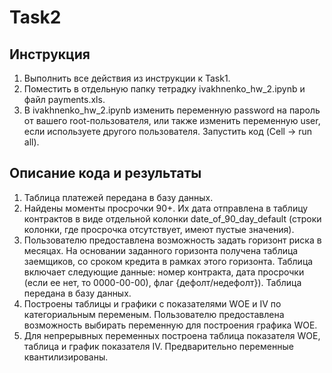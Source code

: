 # Task2
## Инструкция
1. Выполнить все действия из инструкции к Task1.
2. Поместить в отдельную папку тетрадку ivakhnenko_hw_2.ipynb и файл payments.xls.
3. В ivakhnenko_hw_2.ipynb изменить переменную password на пароль от вашего root-пользователя, или также изменить переменную user, если используете другого пользователя.
Запустить код (Cell -> run all).

## Описание кода и результаты
1. Таблица платежей передана в базу данных.
2. Найдены моменты просрочки 90+. Их дата отправлена в таблицу контрактов в виде отдельной колонки date_of_90_day_default (строки колонки, где просрочка отсутствует, имеют пустые значения).
3. Пользователю предоставлена возможность задать горизонт риска в месяцах. На основании заданного горизонта получена таблица заемщиков, со сроком кредита в рамках этого горизонта. Таблица включает следующие данные: номер контракта, дата просрочки (если ее нет, то 0000-00-00), флаг {дефолт/недефолт}). Таблица передана в базу данных.
4. Построены таблицы и графики с показателями WOE и IV по категориальным переменым. Пользователю предоставлена возможность выбирать переменную для построения графика WOE.
5. Для непрерывных переменных построена таблица показателя WOE, таблица и график показателя IV. Предварительно переменные квантилизированы.
